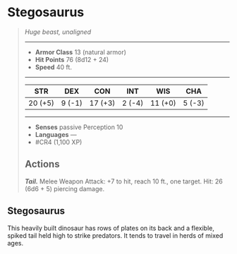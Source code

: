 # Stegosaurus
>*Huge beast, unaligned*
>___
>- **Armor Class** 13 (natural armor)
>- **Hit Points** 76 (8d12 + 24)
>- **Speed** 40 ft.
>___
>|STR|DEX|CON|INT|WIS|CHA|
>|:---:|:---:|:---:|:---:|:---:|:---:|
>|20 (+5)|9 (-1)|17 (+3)|2 (-4)|11 (+0)|5 (-3)|
>___
>- **Senses** passive Perception 10
>- **Languages** —
>- #CR4 (1,100 XP)
>## Actions
>***Tail.*** Melee Weapon Attack: +7 to hit, reach 10 ft., one target. Hit: 26 (6d6 + 5) piercing damage.

## Stegosaurus

This heavily built dinosaur has rows of plates on its back and a flexible, spiked tail held high to strike predators. It tends to travel in herds of mixed ages.